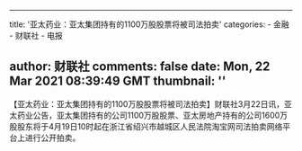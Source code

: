 
---
title: '亚太药业：亚太集团持有的1100万股股票将被司法拍卖'
categories: 
    - 金融
    - 财联社
    - 电报

author: 财联社
comments: false
date: Mon, 22 Mar 2021 08:39:49 GMT
thumbnail: ''
---

<div>   
【亚太药业：亚太集团持有的1100万股股票将被司法拍卖】财联社3月22日讯，亚太药业公告，亚太集团持有的公司1100万股股票、亚太房地产持有的公司1600万股股东将于4月19日10时起在浙江省绍兴市越城区人民法院淘宝网司法拍卖网络平台上进行公开拍卖。  
</div>
            
